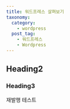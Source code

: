 ```yaml
---
title: 워드프레스 살펴보기
taxonomy:
  category: 
    - wordpress
  post_tag:
    - 워드프레스
    - Wordpress
---
```


## Heading2

### Heading3

재발행 테스트